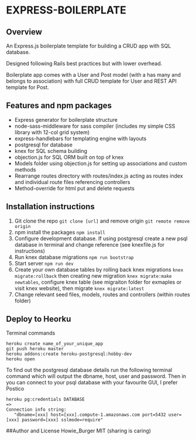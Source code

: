 # EXPRESS-BOILERPLATE

## Overview
An Express.js boilerplate template for building a CRUD app with SQL database.

Designed following Rails best practices but with lower overhead.

Boilerplate app comes with a User and Post model (with a has many and belongs to association) with full CRUD template for User and REST API template for Post.

## Features and npm packages
- Express generator for boilerplate structure
- node-sass-middleware for sass compiler (includes my simple CSS library with 12-col grid system)
- express-handlebars for templating engine with layouts
- postgresql for database
- knex for SQL schema building
- objection.js for SQL ORM built on top of knex
- Models folder using objection.js for setting up associations and custom methods
- Rearrange routes directory with routes/index.js acting as routes index and individual route files referencing controllers
- Method-override for html put and delete requests

## Installation instructions
1. Git clone the repo ```git clone [url]``` and remove origin ```git remote remove origin```
2. npm install the packages ```npm install```
3. Configure development database. If using postgresql create a new psql database in terminal and change reference (see knexfile.js for instructions)
4. Run knex database migrations ```npm run bootstrap```
5. Start server ```npm run dev```
6. Create your own database tables by rolling back knex migrations ```knex migrate:rollback``` then creating new migration ```knex migrate:make newtables```, configure knex table (see migraiton folder for exmaples or visit knex website), then migrate ```knex migrate:latest```
7. Change relevant seed files, models, routes and controllers (within routes folder)

## Deploy to Heorku
Terminal commands
```
heroku create name_of_your_unique_app
git push heroku master
heroku addons:create heroku-postgresql:hobby-dev
heroku open
```

To find out the postgresql database details run the following terminal command which will output the dbname, host, user and password. Then in you can connect to your psql database with your favourite GUI, I prefer Postico
```
heroku pg:credentials DATABASE
=>
Connection info string:
   "dbname=[xxx] host=[xxx].compute-1.amazonaws.com port=5432 user=[xxx] password=[xxx] sslmode=require"
```

##Author and License
Howie_Burger
MIT (sharing is caring)

